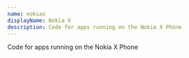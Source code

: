 ```yaml
---
name: nokiax
displayName: Nokia X
description: Code for apps running on the Nokia X Phone
---
```

Code for apps running on the Nokia X Phone